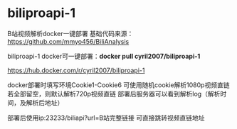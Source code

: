 # biliproapi-1
 B站视频解析docker一键部署
 基础代码来源： https://github.com/mmyo456/BiliAnalysis
 
 biliproapi-1
 docker可一键部署：**docker pull cyril2007/biliproapi-1**
 
 https://hub.docker.com/r/cyril2007/biliproapi-1
 
 docker部署时填写环境Cookie1-Cookie6 可使用随机cookie解析1080p视频直链
 若全部留空，则默认解析720p视频直链
 部署后服务器可以看到解析log（解析时间，及解析后地址）
 
 部署后使用ip:23233/biliapi?url=B站完整链接 可直接跳转视频直链地址